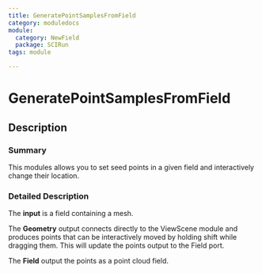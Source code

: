 ```yaml
---
title: GeneratePointSamplesFromField
category: moduledocs
module:
  category: NewField
  package: SCIRun
tags: module

---
```


# GeneratePointSamplesFromField

## Description

### Summary

This modules allows you to set seed points in a given field and interactively change their location.

### Detailed Description

The **input** is a field containing a mesh.

The **Geometry** output connects directly to the ViewScene module and produces points that can be interactively moved by holding shift while dragging them. This will update the points output to the Field port.

The **Field** output the points as a point cloud field.
